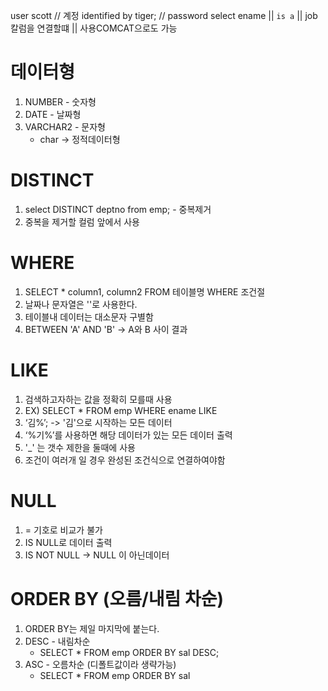 user scott    // 계정
identified by tiger; // password
select ename || `is a` || job 칼럼을 연결할떄 || 사용COMCAT으로도 가능

# 데이터형
1. NUMBER - 숫자형
2. DATE - 날짜형
3. VARCHAR2 - 문자형
   * char -> 정적데이터형
# DISTINCT
1. select DISTINCT deptno from emp; - 중복제거
2. 중복을 제거할 컬럼 앞에서 사용
# WHERE
1. SELECT * column1, column2 FROM 테이블명 WHERE 조건절
2. 날짜나 문자열은 ''로 사용한다.
3. 테이블내 데이터는 대소문자 구별함
4. BETWEEN 'A' AND 'B' -> A와 B 사이 결과
# LIKE
1. 검색하고자하는 값을 정확히 모를때 사용
2. EX) SELECT * FROM emp WHERE ename LIKE
3. ‘김%’; -> '김'으로 시작하는 모든 데이터
4. ‘%기%’를 사용하면 해당 데이터가 있는 모든 데이터 출력
5. '_' 는 갯수 제한을 둘때에 사용
6. 조건이 여러개 일 경우 완성된 조건식으로 연결하여야함
# NULL
1. = 기호로 비교가 불가
2. IS NULL로 데이터 출력
3. IS NOT NULL -> NULL 이 아닌데이터
# ORDER BY (오름/내림 차순)
1. ORDER BY는 제일 마지막에 붙는다.
2. DESC - 내림차순
   * SELECT * FROM emp ORDER BY sal DESC;
3. ASC - 오름차순 (디폴트값이라 생략가능)
   * SELECT * FROM emp ORDER BY sal
